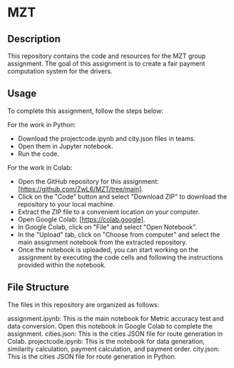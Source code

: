# MZT
## Description
This repository contains the code and resources for the MZT group assignment. The goal of this assignment is to create a fair payment computation system for the drivers.

## Usage
To complete this assignment, follow the steps below:

For the work in Python:

- Download the projectcode.ipynb and city.json files in teams.
- Open them in Jupyter notebook.
- Run the code.

For the work in Colab:

- Open the GitHub repository for this assignment: [https://github.com/ZwL6/MZT/tree/main].
- Click on the "Code" button and select "Download ZIP" to download the repository to your local machine.
- Extract the ZIP file to a convenient location on your computer.
- Open Google Colab: [https://colab.google].
- In Google Colab, click on "File" and select "Open Notebook".
- In the "Upload" tab, click on "Choose from computer" and select the main assignment notebook from the extracted repository.
- Once the notebook is uploaded, you can start working on the assignment by executing the code cells and following the instructions provided within the notebook.

## File Structure
The files in this repository are organized as follows:

assignment.ipynb: This is the main notebook for Metric accuracy test and data conversion. Open this notebook in Google Colab to complete the assignment.
cities.json: This is the cities JSON file for route generation in Colab.
projectcode.ipynb: This is the notebook for data generation, similarity calculation, payment calculation, and payment order.
city.json: This is the cities JSON file for route generation in Python.














